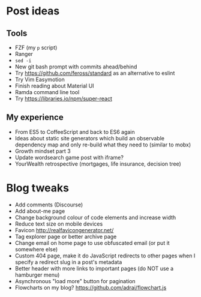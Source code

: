 # Post ideas

## Tools

- FZF (my `p` script)
- Ranger
- `sed -i`
- New git bash prompt with commits ahead/behind
- Try <https://github.com/feross/standard> as an alternative to eslint
- Try Vim Easymotion
- Finish reading about Material UI
- Ramda command line tool
- Try <https://libraries.io/npm/super-react>

## My experience

- From ES5 to CoffeeScript and back to ES6 again
- Ideas about static site generators which build an observable dependency map and only re-build what they need to (similar to mobx)
- Growth mindset part 3
- Update wordsearch game post with iframe?
- YourWealth retrospective (mortgages, life insurance, decision tree)

# Blog tweaks

- Add comments (Discourse)
- Add about-me page
- Change background colour of code elements and increase width
- Reduce text size on mobile devices
- Favicon <http://realfavicongenerator.net/>
- Tag explorer page or better archive page
- Change email on home page to use obfuscated email (or put it somewhere else)
- Custom 404 page, make it do JavaScript redirects to other pages when I specify a redirect slug in a post's metadata
- Better header with more links to important pages (do NOT use a hamburger menu)
- Asynchronous "load more" button for pagination
- Flowcharts on my blog? <https://github.com/adrai/flowchart.js>
